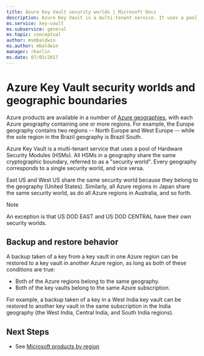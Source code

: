 ```yaml
---
title: Azure Key Vault security worlds | Microsoft Docs
description: Azure Key Vault is a multi-tenant service. It uses a pool of HSMs in each Azure region. All regions in a geographic region share a cryptographic boundary.
ms.service: key-vault
ms.subservice: general
ms.topic: conceptual
author: msmbaldwin
ms.author: mbaldwin
manager: rkarlin
ms.date: 07/03/2017
---
```

# Azure Key Vault security worlds and geographic boundaries

Azure products are available in a number of [Azure geographies](https://azure.microsoft.com/en-us/global-infrastructure/geographies/), with each Azure geography containing one or more regions. For example, the Europe geography contains two regions -- North Europe and West Europe -- while the sole region in the Brazil geography is Brazil South.

Azure Key Vault is a multi-tenant service that uses a pool of Hardware Security Modules (HSMs). All HSMs in a geography share the same cryptographic boundary, referred to as a "security world". Every geography corresponds to a single security world, and vice versa.

East US and West US share the same security world because they belong to the geography (United States). Similarly, all Azure regions in Japan share the same security world, as do all Azure regions in Australia, and so forth.

>[!NOTE]
> An exception is that US DOD EAST and US DOD CENTRAL have their own security worlds.

## Backup and restore behavior

A backup taken of a key from a key vault in one Azure region can be restored to a key vault in another Azure region, as long as both of these conditions are true:

- Both of the Azure regions belong to the same geography.
- Both of the key vaults belong to the same Azure subscription.

For example, a backup taken of a key in a West India key vault can be restored to another key vault in the same subscription in the India geography (the West India, Central India, and South India regions).

## Next Steps

- See [Microsoft products by region](https://azure.microsoft.com/regions/services/)
